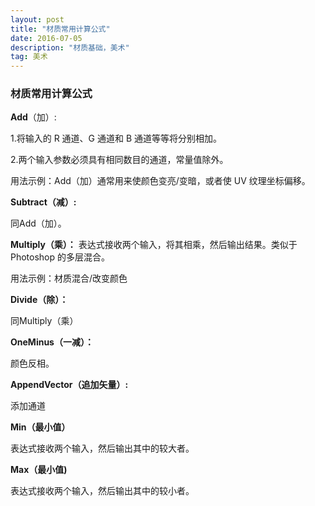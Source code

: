 ```yaml
---
layout: post
title: "材质常用计算公式"
date: 2016-07-05
description: "材质基础，美术"
tag: 美术
---  
```

### 材质常用计算公式
**Add**（加）:

1.将输入的 R 通道、G 通道和 B 通道等等将分别相加。

2.两个输入参数必须具有相同数目的通道，常量值除外。

用法示例：Add（加）通常用来使颜色变亮/变暗，或者使 UV 纹理坐标偏移。

**Subtract（减）:**

同Add（加）。


**Multiply（乘）：**
表达式接收两个输入，将其相乘，然后输出结果。类似于 Photoshop 的多层混合。

用法示例：材质混合/改变颜色


**Divide（除）：**

同Multiply（乘）

**OneMinus（一减）：**

颜色反相。

**AppendVector（追加矢量）:**

添加通道


**Min（最小值）**

表达式接收两个输入，然后输出其中的较大者。


**Max（最小值)**

表达式接收两个输入，然后输出其中的较小者。
